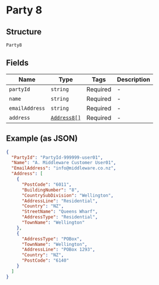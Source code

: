 
# Party 8

## Structure

`Party8`

## Fields

| Name | Type | Tags | Description |
|  --- | --- | --- | --- |
| `partyId` | `string` | Required | - |
| `name` | `string` | Required | - |
| `emailAddress` | `string` | Required | - |
| `address` | [`Address8[]`](../../doc/models/address-8.md) | Required | - |

## Example (as JSON)

```json
{
  "PartyId": "PartyId-999999-user01",
  "Name": "A. Middleware Customer User01",
  "EmailAddress": "info@middleware.co.nz",
  "Address": [
    {
      "PostCode": "6011",
      "BuildingNumber": "8",
      "CountrySubDivision": "Wellington",
      "AddressLine": "Residential",
      "Country": "NZ",
      "StreetName": "Queens Wharf",
      "AddressType": "Residential",
      "TownName": "Wellington"
    },
    {
      "AddressType": "POBox",
      "TownName": "Wellington",
      "AddressLine": "POBox 1293",
      "Country": "NZ",
      "PostCode": "6140"
    }
  ]
}
```

